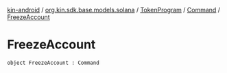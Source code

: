 [kin-android](../../../index.md) / [org.kin.sdk.base.models.solana](../../index.md) / [TokenProgram](../index.md) / [Command](index.md) / [FreezeAccount](./-freeze-account.md)

# FreezeAccount

`object FreezeAccount : Command`